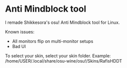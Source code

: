 # Anti Mindblock tool
I remade Shikkesora's osu! Anti Mindblock tool for Linux.

Known issues:
- All monitors flip on multi-monitor setups
- Bad UI

To select your skin, select your skin folder.
Example: /home/USER/.local/share/osu-wine/osu!/Skins/RafisHDDT
